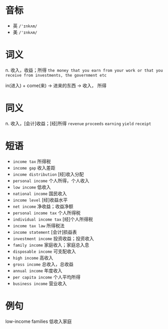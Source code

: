 # 音标

- 英 `/'ɪnkʌm/`
- 美 `/'ɪnkʌm/`

# 词义

n. 收入，收益；所得
`the money that you earn from your work or that you receive from investments, the government etc`



in(进入) + come(来) → 进来的东西 → 收入， 所得

# 同义

n. 收入，[会计]收益；[经]所得
`revenue` `proceeds` `earning` `yield` `receipt`

# 短语

- `income tax` 所得税
- `income gap` 收入差距
- `income distribution` [经]收入分配
- `personal income` 个人所得，个人收入
- `low income` 低收入
- `national income` 国民收入
- `income level` [经]收益水平
- `net income` 净收益；收益净额
- `personal income tax` 个人所得税
- `individual income tax` [经]个人所得税
- `income tax law` 所得税法
- `income statement` [会计]损益表
- `investment income` 投资收益；投资收入
- `family income` 家庭收入；家庭总入息
- `disposable income` 可支配收入
- `high income` 高收入
- `gross income` 总收入，总收益
- `annual income` 年度收入
- `per capita income` 个人平均所得
- `business income` 营业收入

# 例句

low-income families
低收入家庭


